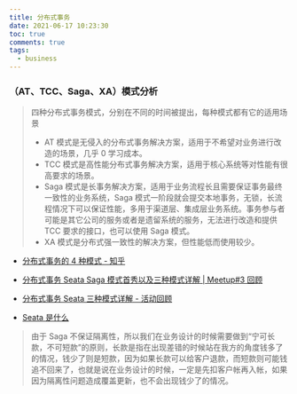 ```yaml
---
title: 分布式事务
date: 2021-06-17 10:23:30
toc: true
comments: true
tags:
  - business
---
```


### （AT、TCC、Saga、XA）模式分析

> 四种分布式事务模式，分别在不同的时间被提出，每种模式都有它的适用场景
>
> - AT 模式是无侵入的分布式事务解决方案，适用于不希望对业务进行改造的场景，几乎 0 学习成本。
> - TCC 模式是高性能分布式事务解决方案，适用于核心系统等对性能有很高要求的场景。
> - Saga 模式是长事务解决方案，适用于业务流程长且需要保证事务最终一致性的业务系统，Saga 模式一阶段就会提交本地事务，无锁，长流程情况下可以保证性能，多用于渠道层、集成层业务系统。事务参与者可能是其它公司的服务或者是遗留系统的服务，无法进行改造和提供 TCC 要求的接口，也可以使用 Saga 模式。
> - XA 模式是分布式强一致性的解决方案，但性能低而使用较少。

- [分布式事务的 4 种模式 - 知乎](https://zhuanlan.zhihu.com/p/78599954)

- [分布式事务 Seata Saga 模式首秀以及三种模式详解 | Meetup#3 回顾](https://juejin.cn/post/6844903913691283469)

- [分布式事务 Seata 三种模式详解 - 活动回顾](https://tech.antfin.com/community/activities/779/review/901)

- [Seata 是什么](http://seata.io/zh-cn/docs/overview/what-is-seata.html)

> 由于 Saga 不保证隔离性，所以我们在业务设计的时候需要做到“宁可长款，不可短款”的原则，长款是指在出现差错的时候站在我方的角度钱多了的情况，钱少了则是短款，因为如果长款可以给客户退款，而短款则可能钱追不回来了，也就是说在业务设计的时候，一定是先扣客户帐再入帐，如果因为隔离性问题造成覆盖更新，也不会出现钱少了的情况。
